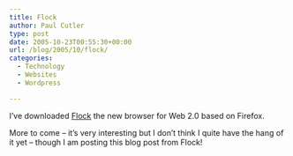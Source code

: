 ```yaml
---
title: Flock
author: Paul Cutler
type: post
date: 2005-10-23T00:55:30+00:00
url: /blog/2005/10/flock/
categories:
  - Technology
  - Websites
  - Wordpress

---
```

I&#8217;ve downloaded [Flock][1] the new browser for Web 2.0 based on Firefox.

More to come &#8211; it&#8217;s very interesting but I don&#8217;t think I quite have the hang of it yet &#8211; though I am posting this blog post from Flock!

 [1]: http://www.flock.com